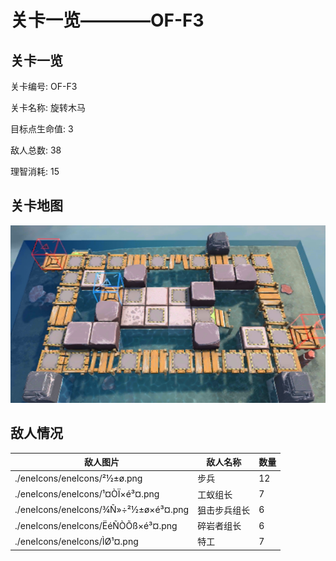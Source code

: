 # 关卡一览————OF-F3


## 关卡一览

关卡编号: OF-F3

关卡名称: 旋转木马

目标点生命值: 3

敌人总数: 38

理智消耗: 15


## 关卡地图
![OF-F3](./oprMap/OF-F3.png)

## 敌人情况

| 敌人图片 | 敌人名称 | 数量  |
|---------|-----|-----|
| ./eneIcons/eneIcons/²½±ø.png| 步兵  |   12  |
| ./eneIcons/eneIcons/¹¤ÒÏ×é³¤.png| 工蚁组长  |   7  |
| ./eneIcons/eneIcons/¾Ñ»÷²½±ø×é³¤.png| 狙击步兵组长  |   6  |
| ./eneIcons/eneIcons/ËéÑÒÕß×é³¤.png| 碎岩者组长  |   6  |
| ./eneIcons/eneIcons/ÌØ¹¤.png| 特工  |   7  |
